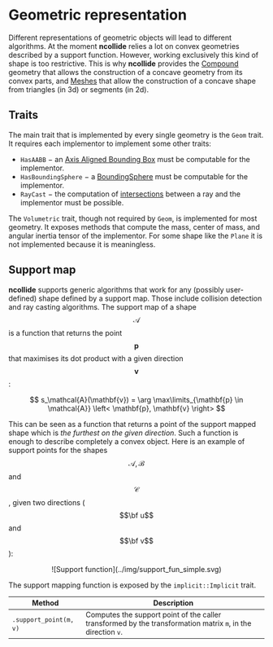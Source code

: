 # Geometric representation
Different representations of geometric objects will lead to different
algorithms. At the moment **ncollide** relies a lot on convex geometries
described by a support function.  However, working exclusively this kind of
shape is too restrictive. This is why **ncollide** provides the
[Compound](geometric_definitions/composite_geometries.html) geometry that
allows the construction of a concave geometry from its convex parts, and
[Meshes](geometric_definitions/composite_geometries.html) that allow the
construction of a concave shape from triangles (in 3d) or segments (in 2d).

## Traits
The main trait that is implemented by every single geometry is the `Geom`
trait. It requires each implementor to implement some other traits:
* `HasAABB` − an [Axis Aligned Bounding Box](../bounding_volumes/aabb.html) must
  be computable for the implementor.
* `HasBoundingSphere` − a
  [BoundingSphere](../bounding_volumes/bounding_sphere.html) must be computable
  for the implementor.
* `RayCast` − the computation of [intersections](../ray_casting/README.html)
  between a ray and the implementor must be possible.


The `Volumetric` trait, though not required by `Geom`, is implemented for most
geometry. It exposes methods that compute the mass, center of mass, and angular
inertia tensor of the implementor. For some shape like the `Plane` it is not
implemented because it is meaningless.


## Support map
**ncollide** supports generic algorithms that work for any (possibly
user-defined) shape defined by a support map. Those include collision detection
and ray casting algorithms.  The support map of a shape $$\mathcal{A}$$ is a
function that returns the point $$\mathbf{p}$$ that maximises its dot product
with a given direction $$\mathbf{v}$$:

$$
s_\mathcal{A}(\mathbf{v}) = \arg \max\limits_{\mathbf{p} \in \mathcal{A}} \left< \mathbf{p}, \mathbf{v} \right>
$$

This can be seen as a function that returns a point of the support mapped shape
which is _the furthest on the given direction_. Such a function is enough to
describe completely a convex object.  Here is an example of support points for
the shapes $$\mathcal{A}, \mathcal{B}$$ and $$\mathcal{C}$$, given two directions
($$\bf u$$ and $$\bf v$$):

<center>
![Support function](../img/support_fun_simple.svg)
</center>

The support mapping function is exposed by the `implicit::Implicit` trait.

| Method                            | Description |
|--                                 | --          |
| `.support_point(m, v)`            | Computes the support point of the caller transformed by the transformation matrix `m`, in the direction `v`. |
